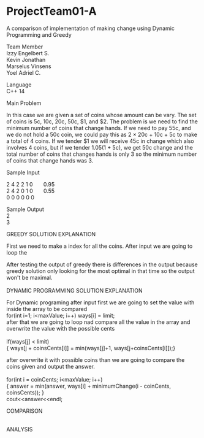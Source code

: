 # ProjectTeam01-A
A comparison of implementation of making change using Dynamic Programming and Greedy

Team Member <br>
Izzy Engelbert S. <br>
Kevin Jonathan <br>
Marselus Vinsens <br>
Yoel Adriel C. <br>

Language <br>
C++ 14 <br>

Main Problem <br>

In this case we are given a set of coins whose amount can be vary. The set of coins is 5c, 10c, 20c, 50c, $1, and $2.
The problem is we need to find the minimum number of coins that change hands. If we need to pay 55c, and we do not hold
a 50c coin, we could pay this as 2 × 20c + 10c + 5c to make a total of 4 coins. If we tender $1 we will
receive 45c in change which also involves 4 coins, but if we tender $1.05 ($1 + 5c), we get 50c change
and the total number of coins that changes hands is only 3 so the minimum number of coins that change hands was 3.

Sample Input 

2 4 2 2 1 0  &nbsp;&nbsp; &nbsp;&nbsp; 0.95 <br>
2 4 2 0 1 0  &nbsp;&nbsp; &nbsp;&nbsp; 0.55 <br>
0 0 0 0 0 0 <br>

Sample Output <br>
2 <br>
3 <br>

GREEDY SOLUTION EXPLANATION <br>

First we need to make a index for all the coins. After input we are going to loop the 


After testing the output of greedy there is differences in the output because greedy solution only looking for the most optimal in that time so the output won't be maximal.<br><br>
DYNAMIC PROGRAMMING SOLUTION EXPLANATION <br>

For Dynamic programing after input first we are going  to set the value with inside the array to be compared <br>
for(int i=1; i<maxValue; i++) ways[i] = limit; <br>
after that we are going to loop nad compare all the value in the array and overwrite the value with the possible cents<br>
<br>   if(ways[j] < limit) <br>
{ ways[j + coinsCents[i]] = min(ways[j]+1, ways[j+coinsCents[i]]);} <br>
 
 after overwrite it with possible coins than we are going to compare the coins given and output the answer. <br> <br>
 for(int i = coinCents; i<maxValue; i++) <br>
 { answer = min(answer, ways[i] + minimumChange(i - coinCents, coinsCents)); } <br> cout<<answer<<endl; <br>
 
 COMPARISON 
 <br>
 <br>
 
 ANALYSIS
 <br>
 <br>
